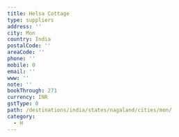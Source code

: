 ```yaml
---
title: Helsa Cottage
type: suppliers
address: ''
city: Mon
country: India
postalCode: ''
areaCode: ''
phone: ''
mobile: 0
email: ''
www: ''
note: ''
bookThrough: 271
currency: INR
gstType: 0
path: /destinations/india/states/nagaland/cities/mon/
category:
  - H
---
```



